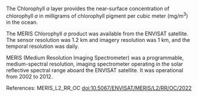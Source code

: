 The Chlorophyll *a* layer provides the near-surface concentration of chlorophyll *a* in milligrams of chlorophyll pigment per cubic meter (mg/m<sup>3</sup>) in the ocean.

The MERIS Chlorophyll *a* product was available from the ENVISAT satellite. The sensor resolution was 1.2 km and imagery resolution was 1 km, and the temporal resolution was daily.

MERIS (Medium Resolution Imaging Spectrometer) was a programmable, medium-spectral resolution, imaging spectrometer operating in the solar reflective spectral range aboard the ENVISAT satellite. It was operational from 2002 to 2012.

References: MERIS_L2_RR_OC [doi:10.5067/ENVISAT/MERIS/L2/RR/OC/2022](https://doi.org/10.5067/ENVISAT/MERIS/L2/RR/OC/2022)
